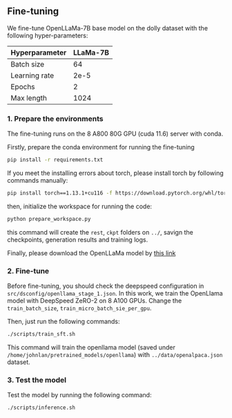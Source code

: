 ## Fine-tuning

We fine-tune OpenLLaMa-7B base model on the dolly dataset with the following hyper-parameters:

| Hyperparameter | LLaMa-7B |
| -------------- | -------- |
| Batch size     | 64 |
| Learning rate  | 2e-5 |
| Epochs         | 2 |
| Max length     | 1024 |

### 1. Prepare the environments

The fine-tuning runs on the 8 A800 80G GPU (cuda 11.6) server with conda.

Firstly, prepare the conda environment for running the fine-tuning

```bash
pip install -r requirements.txt
```

If you meet the installing errors about torch, please install torch by following commands manually:

```bash
pip install torch==1.13.1+cu116 -f https://download.pytorch.org/whl/torch/
```

then, initialize the workspace for running the code:

```bash
python prepare_workspace.py
```
this command will create the `rest`, `ckpt` folders on `../`, savign the checkpoints, generation results and training logs.

Finally, please download the OpenLLaMa model by [this link](https://huggingface.co/openlm-research/open_llama_7b_preview_200bt)

### 2. Fine-tune

Before fine-tuning, you should check the deepspeed configuration in `src/dsconfig/openllama_stage_1.json`. In this work, we train the OpenLlama model with DeepSpeed ZeRO-2 on 8 A100 GPUs. Change the `train_batch_size`, `train_micro_batch_sie_per_gpu`.

Then, just run the following commands:

```bash
./scripts/train_sft.sh
```
This command will train the openllama model (saved under `/home/johnlan/pretrained_models/openllama`) with `../data/openalpaca.json` dataset.

### 3. Test the model

Test the model by running the following command:

```bash
./scripts/inference.sh
```
